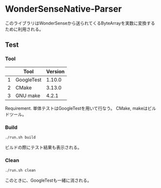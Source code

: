 # WonderSenseNative-Parser

このライブラリはWonderSenseから送られてくるByteArrayを実数に変換するために利用される。
 

## Test
### Tool

| | Tool       | Version |
|-|------------|---------|
|1| GoogleTest | 1.10.0  |
|2| CMake      | 3.13.0  |
|3| GNU make   | 4.2.1   |

Requirement.
単体テストはGoogleTestを用いて行なう。
CMake, makeはビルドツール。


### Build
```sh
./run.sh build
```
ビルドの際にテスト結果も表示される。


### Clean
```sh
./run.sh clean
```
このときに、GoogleTestも一緒に消される。
